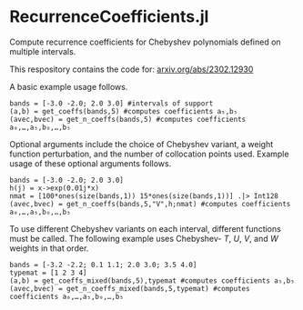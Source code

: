 # RecurrenceCoefficients.jl

Compute recurrence coefficients for Chebyshev polynomials defined on multiple intervals.

This respository contains the code for: [arxiv.org/abs/2302.12930](https://arxiv.org/abs/2302.12930)

A basic example usage follows.
```
bands = [-3.0 -2.0; 2.0 3.0] #intervals of support
(a,b) = get_coeffs(bands,5) #computes coefficients a₅,b₅
(avec,bvec) = get_n_coeffs(bands,5) #computes coefficients a₀,…,a₅,b₀,…,b₅
```
Optional arguments include the choice of Chebyshev variant, a weight function perturbation, and the number of collocation points used. Example usage of these optional arguments follows.
```
bands = [-3.0 -2.0; 2.0 3.0]
h(j) = x->exp(0.01j*x)
nmat = [100*ones(size(bands,1)) 15*ones(size(bands,1))] .|> Int128
(avec,bvec) = get_n_coeffs(bands,5,"V",h;nmat) #computes coefficients a₀,…,a₅,b₀,…,b₅
```
To use different Chebyshev variants on each interval, different functions must be called. The following example uses Chebyshev- $T$, $U$, $V$, and $W$ weights in that order.
```
bands = [-3.2 -2.2; 0.1 1.1; 2.0 3.0; 3.5 4.0]
typemat = [1 2 3 4]
(a,b) = get_coeffs_mixed(bands,5),typemat #computes coefficients a₅,b₅
(avec,bvec) = get_n_coeffs_mixed(bands,5,typemat) #computes coefficients a₀,…,a₅,b₀,…,b₅
```
